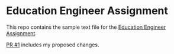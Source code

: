 # Education Engineer Assignment 

This repo contains the sample text file for the [Education Engineer Assignment](https://github.com/hashicorp-interviews/education-assignments/blob/main/education-engineer/assignment.md). 

[PR #1](https://github.com/schersh/education-assignment/pull/1) includes my proposed changes.